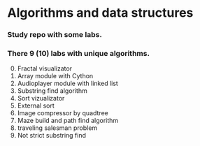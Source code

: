 # Algorithms and data structures
### Study repo with some labs.

### There 9 (10) labs with  unique algorithms.

0. Fractal visualizator
1. Array module with Cython
2. Audioplayer module with linked list
3. Substring find algorithm
4. Sort vizualizator
5. External sort
6. Image compressor by quadtree
7. Maze build and path find algorithm
8. traveling salesman problem
9. Not strict substring find
